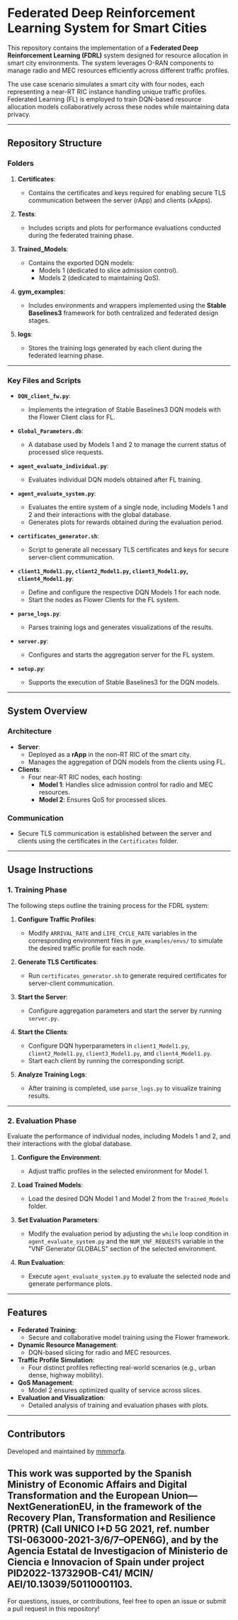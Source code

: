 
# **Federated Deep Reinforcement Learning System for Smart Cities**

This repository contains the implementation of a **Federated Deep Reinforcement Learning (FDRL)** system designed for resource allocation in smart city environments. The system leverages O-RAN components to manage radio and MEC resources efficiently across different traffic profiles. 

The use case scenario simulates a smart city with four nodes, each representing a near-RT RIC instance handling unique traffic profiles. Federated Learning (FL) is employed to train DQN-based resource allocation models collaboratively across these nodes while maintaining data privacy.

---

## **Repository Structure**

### **Folders**
1. **Certificates**:
   - Contains the certificates and keys required for enabling secure TLS communication between the server (rApp) and clients (xApps).

2. **Tests**:
   - Includes scripts and plots for performance evaluations conducted during the federated training phase.

3. **Trained_Models**:
   - Contains the exported DQN models:
     - Models 1 (dedicated to slice admission control).
     - Models 2 (dedicated to maintaining QoS).

4. **gym_examples**:
   - Includes environments and wrappers implemented using the **Stable Baselines3** framework for both centralized and federated design stages.

5. **logs**:
   - Stores the training logs generated by each client during the federated learning phase.

---

### **Key Files and Scripts**
- **`DQN_client_fw.py`**:
  - Implements the integration of Stable Baselines3 DQN models with the Flower Client class for FL.

- **`Global_Parameters.db`**:
  - A database used by Models 1 and 2 to manage the current status of processed slice requests.

- **`agent_evaluate_individual.py`**:
  - Evaluates individual DQN models obtained after FL training.

- **`agent_evaluate_system.py`**:
  - Evaluates the entire system of a single node, including Models 1 and 2 and their interactions with the global database.
  - Generates plots for rewards obtained during the evaluation period.

- **`certificates_generator.sh`**:
  - Script to generate all necessary TLS certificates and keys for secure server-client communication.

- **`client1_Model1.py`, `client2_Model1.py`, `client3_Model1.py`, `client4_Model1.py`**:
  - Define and configure the respective DQN Models 1 for each node.
  - Start the nodes as Flower Clients for the FL system.

- **`parse_logs.py`**:
  - Parses training logs and generates visualizations of the results.

- **`server.py`**:
  - Configures and starts the aggregation server for the FL system.

- **`setup.py`**:
  - Supports the execution of Stable Baselines3 for the DQN models.

---

## **System Overview**

### **Architecture**
- **Server**:
  - Deployed as a **rApp** in the non-RT RIC of the smart city.
  - Manages the aggregation of DQN models from the clients using FL.
- **Clients**:
  - Four near-RT RIC nodes, each hosting:
    - **Model 1**: Handles slice admission control for radio and MEC resources.
    - **Model 2**: Ensures QoS for processed slices.

### **Communication**
- Secure TLS communication is established between the server and clients using the certificates in the `Certificates` folder.

---

## **Usage Instructions**

### **1. Training Phase**
The following steps outline the training process for the FDRL system:

1. **Configure Traffic Profiles**:
   - Modify `ARRIVAL_RATE` and `LIFE_CYCLE_RATE` variables in the corresponding environment files in `gym_examples/envs/` to simulate the desired traffic profile for each node.

2. **Generate TLS Certificates**:
   - Run `certificates_generator.sh` to generate required certificates for server-client communication.

3. **Start the Server**:
   - Configure aggregation parameters and start the server by running `server.py`.

4. **Start the Clients**:
   - Configure DQN hyperparameters in `client1_Model1.py`, `client2_Model1.py`, `client3_Model1.py`, and `client4_Model1.py`.
   - Start each client by running the corresponding script.

5. **Analyze Training Logs**:
   - After training is completed, use `parse_logs.py` to visualize training results.

---

### **2. Evaluation Phase**
Evaluate the performance of individual nodes, including Models 1 and 2, and their interactions with the global database.

1. **Configure the Environment**:
   - Adjust traffic profiles in the selected environment for Model 1.

2. **Load Trained Models**:
   - Load the desired DQN Model 1 and Model 2 from the `Trained_Models` folder.

3. **Set Evaluation Parameters**:
   - Modify the evaluation period by adjusting the `while` loop condition in `agent_evaluate_system.py` and the `NUM_VNF_REQUESTS` variable in the "VNF Generator GLOBALS" section of the selected environment.

4. **Run Evaluation**:
   - Execute `agent_evaluate_system.py` to evaluate the selected node and generate performance plots.

---

## **Features**

- **Federated Training**:
  - Secure and collaborative model training using the Flower framework.
- **Dynamic Resource Management**:
  - DQN-based slicing for radio and MEC resources.
- **Traffic Profile Simulation**:
  - Four distinct profiles reflecting real-world scenarios (e.g., urban dense, highway mobility).
- **QoS Management**:
  - Model 2 ensures optimized quality of service across slices.
- **Evaluation and Visualization**:
  - Detailed analysis of training and evaluation phases with plots.

---

## **Contributors**
Developed and maintained by [mmmorfa](https://github.com/mmmorfa).

This work was supported by the Spanish Ministry of Economic Affairs and Digital Transformation and the European Union—NextGenerationEU, in the framework of the Recovery Plan, Transformation and Resilience (PRTR) (Call UNICO I+D 5G 2021, ref. number TSI-063000-2021-3/6/7–OPEN6G), and by the Agencia Estatal de Investigacion of Ministerio de Ciencia e Innovacion of Spain under project PID2022-137329OB-C41/ MCIN/ AEI/10.13039/50110001103.
---

For questions, issues, or contributions, feel free to open an issue or submit a pull request in this repository!
